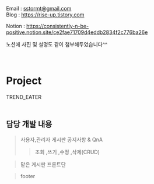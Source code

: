 
Email : sstormt@gmail.com  
Blog : https://rise-up.tistory.com

Notion : https://consistently-n-be-positive.notion.site/ce2fae71709d4eddb2834f2c776ba26e  
  
노션에 사진 및 설명도 같이 첨부해두었습니다^^  
  
　    
# Project
TREND_EATER  
　  




## 담당 개발 내용

>사용자,관리자 게시판 공지사항 & QnA
>>조회 ,쓰기 ,수정 ,삭제(CRUD)    
 
> 맡은 게시판 프론트단

> footer 




